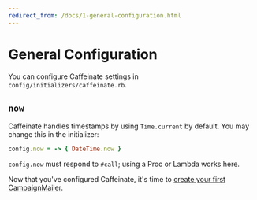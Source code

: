 ```yaml
---
redirect_from: /docs/1-general-configuration.html
---
```


# General Configuration

You can configure Caffeinate settings in `config/initializers/caffeinate.rb`.

## `now`

Caffeinate handles timestamps by using `Time.current` by default. You may change this
in the initializer:

```ruby
config.now = -> { DateTime.now }
```

`config.now` must respond to `#call`; using a Proc or Lambda works here. 

Now that you've configured Caffeinate, it's time to [create your first CampaignMailer](2-campaign-mailer-customization.md).
